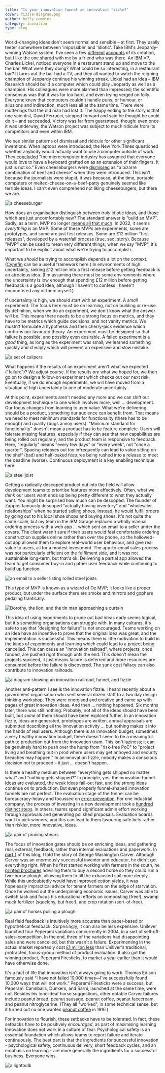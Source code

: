 ```yaml
---
title: "Is your innovation funnel an innovation fizzle?"
cover: fizzle-diagram.png
author: holly cummins
category: inovation
type: blog
---
```


World-changing ideas don't seem normal and sensible – at first. They usally teeter somewhere between 'impossible' and 'idiotic'. Take IBM's Jeopardy-winning Watson system. I've seen a few [different](http://thenumerati.net/?catID=24) [accounts](https://www.youtube.com/watch?v=OXZGPnlFLT8) of its creation, but I like the one shared with me by a friend who was there. An IBM VP, Charles Lickel, noticed everyone in a restaurant stand up and move to the
the bar. What were they doing? What could be so interesting, in a restaurant bar? It turns out the bar had a TV, and they all wanted to watch the reigning champion of Jeopardy continue his winning streak. Lickel had an idea – IBM Research should build a computer
which could play Jeopardy as well as a champion. His colleagues were more alarmed than impressed; the scientific consensus was that it was far too hard, and even trying verged on folly. Everyone knew that computers couldn't handle puns, or humour, or allusions and indirection, much less all at the same time. There were mutterings that the old man had lost it.
The happy ending to the story is that one scientist, David Ferrucci, stepped forward and said he thought he could do it – and succeeded. Victory was far from guaranteed, though: even once it was underway,
the Watson project was subject to much ridicule from its competitors and even within IBM.

We see similar patterns of dismissal and ridicule for other significant inventions. When laptops were introduced, the New York Times questioned whether anybody would actually want to use a computer outside of work. They [concluded](https://bigthink.com/technology-innovation/new-york-times-article-from-1985-deemed-the-consumer-laptop-a-failure/) "the microcomputer industry has assumed that everyone would love to have a keyboard grafted on as an extension of their fingers. It just is not so." Even cheeseburgers were [dismissed](https://www.smithsonianmag.com/smart-news/1938-ny-times-wrote-about-weird-new-food-cheeseburger-180955493/) as "a bizarre combination of beef and cheese" when they were introduced. This isn't
because the journalists were stupid, it was because, at the time, portable computers or melted-cheese-on-a-beef-patty genuinely seemed like terrible ideas. I can't even comprehend not liking cheeseburgers, but there we are.

![a cheeseburger](cheeseburger.png)

How does an organisation distinguish between _truly_ idiotic ideas, and those which are just uncomfortably new? The standard answer is "build an MVP". Sadly, as a term, MVP no longer [means all that much](https://www.digit.fyi/comment-why-i-never-want-to-build-another-mvp/). In 2022, it seems _everything_ is an MVP. Some of these MVPs are experiments, some are prototypes, and some are just first releases. Some are £12 million "first releases", developed by a waterfall process (true, sad, story). Because "MVP" can be used to mean very different things, when we say "MVP", it's important to be explicit about what we're trying to accomplish.

What we _should_ be trying to accomplish depends a lot on the context. ([Cynefin](https://blog.container-solutions.com/cynefin) can be a useful framework here.) In environments of high uncertainty,
sinking £12 million into a first release before getting feedback is an atrocious idea. (I'm assuming there must be some environments where the uncertainty is low enough that spending £12 million before getting feedback is a good idea, although I haven't to confess I haven't encountered any of them myself.)

If uncertainty is high, we should start with an experiment. A _small_ experiment. The focus here
must be on learning, not on building or re-use. By definition, when we do an experiment, we don't know what the answer will be. This means there needs to be a strong focus on metrics, and they have to be metrics which guide decisions, and not vanity metrics. We mustn't formulate a hypothesis and then cherry-pick evidence which confirms our favoured theory. An experiment must be designed so that failure is possible, and possibly even desirable. A failed experiment is a _good_ thing, as long as the experiment was small; we learned something quickly and cheaply which will prevent an expensive and slow mistake.

![a set of calipers](calipers.png)

What happens if the results of an experiment aren't what we expected ("failure")? We adjust course. If the results _are_ what we hoped for, we then go on to design a follow-on experiment which checks out our next risk. Eventually, if we do enough experiments, we will have moved from a situation of high uncertainty to one of moderate uncertainty.

At this point, experiments aren't needed any more and we can shift our development technique to one which involves more, well ... development. Our focus changes from learning to user value. What we're delivering should be a product, something our audience can benefit from. That means we need to meet minimum standards for functionality (there has to be enough) and quality (bugs annoy users). "Minimum standard for functionality" doesn't mean a product has to be feature complete. Users will tolerate missing features, especially if they can see that new capabilities are being rolled out regularly, and the product team is responsive to feedback. Here, "regularly" means "every few days" or "every week", not "once a quarter". Spacing releases out
too infrequently can lead to value sitting on the shelf (bad) and half-baked features being rushed into a release to meet the deadline (worse). Continuous deployment is a key enabling technique here.

![a steel joist](joist.png)

Getting a radically descoped product out into the field will allow development teams to prioritise features more effectively. Often, what we _think_ our users want ends up being pretty different to what they actually want.
You might be surprised how much can be descoped. The founder of Zappos famously descoped "actually having inventory" and "wholesaler relationships" when he started selling shoes. Instead, he would fulfill orders by going out to his local shoe shops and buying shoes. It's not quite the same scale, but my team in the IBM Garage replaced a wholly manual ordering process with a web app ... which sent an email to a seller under the covers. The client wasn't sure if their users would feel comfortable ordering construction supplies online rather than over the phone, so the hollowed-out app allowed them to explore real-world user behaviour, and
give real value to users, all for a modest investment. The app-to-email sales process was not particularly efficient on the fulfilment side, and it was not sustainable long-term, but that's ok. Delivering a partial app allowed the team to get consumer buy-in and gather user feedback while continuing to build up function.

![an email to a seller listing rolled steel joists](rsj-email.png)

This type of MVP is known as a wizard of Oz MVP; it looks like a proper product, but under the surface there are smoke and mirrors and gophers pedaling frantically.

![Dorothy, the lion, and the tin man approaching a curtain](wizard-of-oz.png)

This idea of using experiments to prune out bad ideas early seems logical, but it's something organisations can struggle with.
In many cultures, it's safe to say that "designing for failure" is not encouraged. Teams working on an idea have an incentive to prove that the original idea was great, and the implementation is successful. This means there is little motivation to build in the kinds of experiments and learning which could lead to a project being cancelled. This can cause an "innovation railroad", where projects, once funded, are pushed right through until the end. This doesn't mean the projects succeed, it just means failure is deferred and more resources are consumed before the failure is discovered. The sunk cost fallacy can also contribute to innovation railroads.

![a diagram showing an innovation railroad, funnel, and fizzle](fizzle-diagram.png)

Another anti-pattern I see is the innovation fizzle. I heard recently about a government organisation who sent several dozen staff to a two day design thinking workshop. They were energised and creative and came up with pages of great innovation
ideas. And then ... nothing happened. Six months later, there was still nothing. Probably, not all of the ideas should have been built, but _some_ of them should have been explored futher. In an innovation fizzle,
ideas are generated, prototypes are written, annual appraisals are submitted describing all the innovation activity ... but nothing makes it into the hands of real users. Although there is an innovation budget, sometimes a very healthy innovation budget, there doesn't seem to be a meaningful path to production out from the innovation team. This isn't laziness; it can be genuinely hard to push over the hump from "risk-free PoC" to "project living and breathing out in prod where users may get annoyed and security breaches may happen."
In an innovation fizzle, nobody makes a conscious decision not to proceed – it just ... doesn't happen.

Is there a healthy medium between "everything gets shipped no matter what" and "nothing gets shipped?" In principle, yes: the innovation funnel. Ideas are evaluated, the weak ideas fail-out fast, and the strong ideas continue on to production. But even properly funnel-shaped innovation funnels are not perfect.
The evaluation stage of the funnel can be bureaucracy-heavy and focussed on [error-prevention](https://www.marketingsociety.com/the-library/why-innovation-funnels-dont-work-and-why-rockets-do). For one
industrial company, the process of investing in a new development took a [hundred distinct steps](https://blogs.lse.ac.uk/businessreview/2022/01/10/how-to-unshackle-innovation-from-bureaucracy/).
In others, teams spend significant admin effort working through approvals and generating polished proposals.
Evaluation boards want to pick winners, and this
can lead to them favouring safe bets rather than riskier, more innovative, ideas.

![a pair of pruning shears](shears.png)

The focus of innovation gates should be on enriching ideas, and gathering real, external, feedback, rather than internal evaluations and paperwork.
In [part 1](https://hollycummins.com/bonkers-beans/) of this blog, I told the story of George Washington Carver.
Although Carver was an enormously successful inventor and educator, he didn't get everything right. When he first started working with farmers in the south, he [printed brochures](https://www.smithsonianmag.com/history/search-george-washington-carvers-true-legacy-180971538/) advising them to buy a second horse so they could run a two-horse plough, allowing them to till the exhausted soil more deeply.
While this undoubtedly would have improved cotton yields, it was
hopelessly impractical advice for tenant farmers on the edge of starvation. Once he worked out the underpinning economic issues, Carver was able to switch tack and focus his educational efforts on composting (free!), swamp muck fertilizer (squelchy, but free!), and crop rotation (sort-of-free).

![a pair of horses pulling a plough](horses.png)

Real field feedback is intuitively more accurate than paper-based or hypothetical feedback. Surprisingly, it can also be less expensive. Unilever launched four Peperami variations concurrently in 2004, in a sort of sell-off-sales-competition. In the end, three of the variations had disappointing sales and were cancelled, but this wasn't a failure. Experimenting in the actual market reportedly cost [£1 million less](https://www.slideteam.net/blog/top-10-innovation-funnel-templates) than Uniliver's traditional, protracted, focus-group method of product evaluation. It also got the winning product, Peperami Firesticks, to market a year earlier than it would have otherwise done.

It's a fact of life that innovation isn't always going to work. Thomas Edison famously said “I have not failed 10,000 times—I've successfully found 10,000 ways that will not work.” Peperami Firesticks were a success, but Peperami Canniballs, Dunkers, and Sarni, launched at the same time, were not. Besides his tone-deaf horse suggestions, other notable Carver failures include peanut bread, peanut sausage, peanut coffee, peanut facecream, and peanut nitroglycerine. (They all "worked", in some technical sense, but it turned out no one wanted [peanut coffee](https://www.realsimple.com/food-recipes/shopping-storing/beverages/peanut-coffee) in 1916.)

For innovation to flourish, these setbacks have to be tolerated. In fact, these setbacks have to be positively _encouraged_, as part of maximising learning. Innovation does not work in a culture
of fear. Psychological safety is an essential foundation which allows teams to report failure and iterate continuously. The best part is that the ingredients for successful innovation - psychological safety, continuous delivery, short feedback cycles, and an emphasis on learning - are more generally the ingredients for a successful business. Everyone wins.

![a lightbulb](lightbulb.png)
